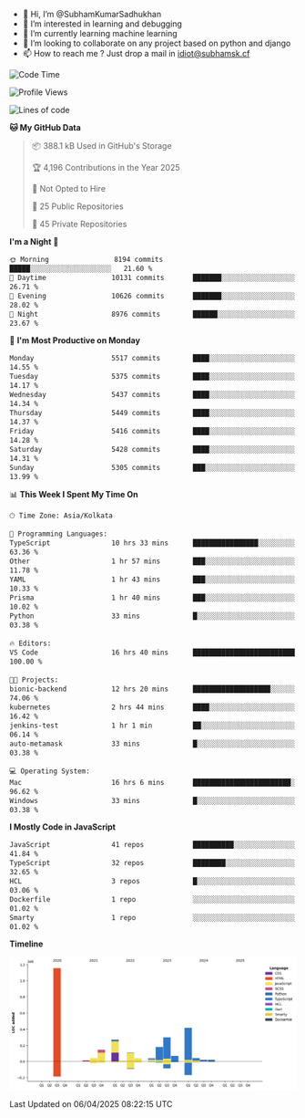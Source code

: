 - 👋 Hi, I’m @SubhamKumarSadhukhan
- 👀 I’m interested in learning and debugging
- 🌱 I’m currently learning machine learning
- 💞️ I’m looking to collaborate on any project based on python and django
- 📫 How to reach me ?
      Just drop a mail in idiot@subhamsk.cf

<!---
SubhamKumarSadhukhan/SubhamKumarSadhukhan is a ✨ special ✨ repository because its `README.md` (this file) appears on your GitHub profile.
You can click the Preview link to take a look at your changes.
--->


<!--START_SECTION:waka-->
![Code Time](http://img.shields.io/badge/Code%20Time-2%2C828%20hrs%2031%20mins-blue)

![Profile Views](http://img.shields.io/badge/Profile%20Views-0-blue)

![Lines of code](https://img.shields.io/badge/From%20Hello%20World%20I%27ve%20Written-2.8%20million%20lines%20of%20code-blue)

**🐱 My GitHub Data** 

> 📦 388.1 kB Used in GitHub's Storage 
 > 
> 🏆 4,196 Contributions in the Year 2025
 > 
> 🚫 Not Opted to Hire
 > 
> 📜 25 Public Repositories 
 > 
> 🔑 45 Private Repositories 
 > 
**I'm a Night 🦉** 

```text
🌞 Morning                8194 commits        █████░░░░░░░░░░░░░░░░░░░░   21.60 % 
🌆 Daytime                10131 commits       ███████░░░░░░░░░░░░░░░░░░   26.71 % 
🌃 Evening                10626 commits       ███████░░░░░░░░░░░░░░░░░░   28.02 % 
🌙 Night                  8976 commits        ██████░░░░░░░░░░░░░░░░░░░   23.67 % 
```
📅 **I'm Most Productive on Monday** 

```text
Monday                   5517 commits        ████░░░░░░░░░░░░░░░░░░░░░   14.55 % 
Tuesday                  5375 commits        ████░░░░░░░░░░░░░░░░░░░░░   14.17 % 
Wednesday                5437 commits        ████░░░░░░░░░░░░░░░░░░░░░   14.34 % 
Thursday                 5449 commits        ████░░░░░░░░░░░░░░░░░░░░░   14.37 % 
Friday                   5416 commits        ████░░░░░░░░░░░░░░░░░░░░░   14.28 % 
Saturday                 5428 commits        ████░░░░░░░░░░░░░░░░░░░░░   14.31 % 
Sunday                   5305 commits        ███░░░░░░░░░░░░░░░░░░░░░░   13.99 % 
```


📊 **This Week I Spent My Time On** 

```text
🕑︎ Time Zone: Asia/Kolkata

💬 Programming Languages: 
TypeScript               10 hrs 33 mins      ████████████████░░░░░░░░░   63.36 % 
Other                    1 hr 57 mins        ███░░░░░░░░░░░░░░░░░░░░░░   11.78 % 
YAML                     1 hr 43 mins        ███░░░░░░░░░░░░░░░░░░░░░░   10.33 % 
Prisma                   1 hr 40 mins        ███░░░░░░░░░░░░░░░░░░░░░░   10.02 % 
Python                   33 mins             █░░░░░░░░░░░░░░░░░░░░░░░░   03.38 % 

🔥 Editors: 
VS Code                  16 hrs 40 mins      █████████████████████████   100.00 % 

🐱‍💻 Projects: 
bionic-backend           12 hrs 20 mins      ███████████████████░░░░░░   74.06 % 
kubernetes               2 hrs 44 mins       ████░░░░░░░░░░░░░░░░░░░░░   16.42 % 
jenkins-test             1 hr 1 min          ██░░░░░░░░░░░░░░░░░░░░░░░   06.14 % 
auto-metamask            33 mins             █░░░░░░░░░░░░░░░░░░░░░░░░   03.38 % 

💻 Operating System: 
Mac                      16 hrs 6 mins       ████████████████████████░   96.62 % 
Windows                  33 mins             █░░░░░░░░░░░░░░░░░░░░░░░░   03.38 % 
```

**I Mostly Code in JavaScript** 

```text
JavaScript               41 repos            ██████████░░░░░░░░░░░░░░░   41.84 % 
TypeScript               32 repos            ████████░░░░░░░░░░░░░░░░░   32.65 % 
HCL                      3 repos             █░░░░░░░░░░░░░░░░░░░░░░░░   03.06 % 
Dockerfile               1 repo              ░░░░░░░░░░░░░░░░░░░░░░░░░   01.02 % 
Smarty                   1 repo              ░░░░░░░░░░░░░░░░░░░░░░░░░   01.02 % 
```



**Timeline**

![Lines of Code chart](https://raw.githubusercontent.com/SubhamKumarSadhukhan/SubhamKumarSadhukhan/main/assets/bar_graph.png)


 Last Updated on 06/04/2025 08:22:15 UTC
<!--END_SECTION:waka-->
